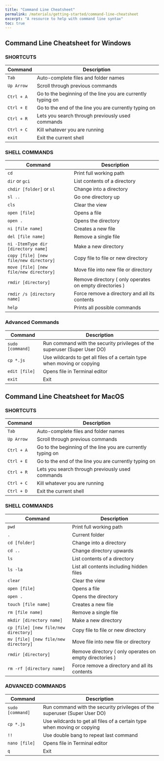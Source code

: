 ```yaml
---
title: "Command Line Cheatsheet"
permalink: /materials/getting-started/command-line-cheatsheet
excerpt: "A resource to help with command line syntax"
toc: true
---
```


## Command Line Cheatsheet for Windows

### SHORTCUTS

| Command | Description |
| ------------- | ------------- |
| `Tab` | Auto-complete files and folder names |
| `Up Arrow`| Scroll through previous commands |
| `Ctrl + A` | Go to the beginning of the line you are currently typing on |
| `Ctrl + E` | Go to the end of the line you are currently typing on |
| `Ctrl + R` | Lets you search through previously used commands |
| `Ctrl + C` | Kill whatever you are running |
| `exit` | Exit the current shell |

### SHELL COMMANDS

| Command | Description |
| ------------- | ------------- |
| `cd` | Print full working path |
| `dir` or `gci`| List contents of a directory  |
| `chdir [folder]` or `sl` | Change into a directory |
| `sl ..` | Go one directory up |
| `cls` | Clear the view |
| `open [file]` | Opens a file |
| `open .` | Opens the directory |
| `ni [file name]`| Creates a new file |
| `del [file name]`| Remove a single file |
| `ni -ItemType dir [directory name]` | Make a new directory |
| `copy [file] [new file/new directory]` | Copy file to file or new directory |
| `move [file] [new file/new directory]` | Move file into new file or directory |
| `rmdir [directory]` | Remove directory ( only operates on empty directories ) |
| `rmdir /s [directory name]` | Force remove a directory and all its contents |
| `help` | Prints all possible commands |

### Advanced Commands

| Command | Description |
| ------------- | ------------- |
| `sudo [command]` | Run command with the security privileges of the superuser (Super User DO) |
| `cp *.js`| Use wildcards to get all files of a certain type when moving or copying|
| `edit [file]` | Opens file in Terminal editor |
| `exit` | Exit |

## Command Line Cheatsheet for MacOS

### SHORTCUTS

| Command | Description |
| ------------- | ------------- |
| `Tab` | Auto-complete files and folder names |
| `Up Arrow`| Scroll through previous commands |
| `Ctrl + A` | Go to the beginning of the line you are currently typing on |
| `Ctrl + E` | Go to the end of the line you are currently typing on |
| `Ctrl + R` | Lets you search through previously used commands |
| `Ctrl + C` | Kill whatever you are running |
| `Ctrl + D` | Exit the current shell |

### SHELL COMMANDS

| Command | Description |
| ------------- | ------------- |
| `pwd` | Print full working path |
| `.` | Current folder |
| `cd [folder]` | Change into a directory |
| `cd ..` | Change directory upwards |
| `ls` | List contents of a directory |
| `ls -la` | List all contents including hidden files |
| `clear` | Clear the view |
| `open [file]` | Opens a file |
| `open .` | Opens the directory |
| `touch [file name]`| Creates a new file |
| `rm [file name]`| Remove a single file |
| `mkdir [directory name]` | Make a new directory |
| `cp [file] [new file/new directory]` | Copy file to file or new directory |
| `mv [file] [new file/new directory]` | Move file into new file or directory |
| `rmdir [directory]` | Remove directory ( only operates on empty directories ) |
| `rm -rf [directory name]` | Force remove a directory and all its contents |

### ADVANCED COMMANDS

| Command | Description |
| ------------- | ------------- |
| `sudo [command]` | Run command with the security privileges of the superuser (Super User DO) |
| `cp *.js`| Use wildcards to get all files of a certain type when moving or copying|
| `!!` | Use double bang to repeat last command |
| `nano [file]` | Opens file in Terminal editor |
| `q` | Exit |
